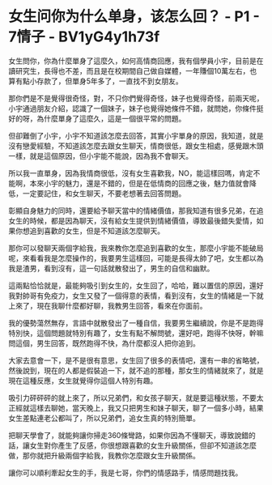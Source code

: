 # 女生问你为什么单身，该怎么回？ - P1 - 7情子 - BV1yG4y1h73f

女生問你，你為什麼單身了這麼久，如何高情商回應，我有個學員小宇，目前是在讀研究生，長得也不差，而且是在校期間自己做自媒體，一年賺個10萬左右，也算有點小存款了，但單身5年多了，一直找不到女朋友。

那你們是不是覺得很奇怪，對，不只你們覺得奇怪，妹子也覺得奇怪，前兩天呢，小宇通過朋友介紹，認識了一個妹子，妹子也覺得她條件不錯，就問她，你條件挺好的呀，為什麼單身了這麼久，這是一個很平常的問題。

但卻難倒了小宇，小宇不知道該怎麼去回答，其實小宇單身的原因，我知道，就是沒有戀愛經驗，不知道該怎麼去跟女生聊天，情商很低，跟女生相處，感覺跟木頭一樣，就是這個原因，但小宇能不能說，因為我不會聊天。

所以我一直單身，因為我情商很低，沒有女生喜歡我，NO，能這樣回嗎，肯定不能啊，本來小宇的魅力，還是不錯的，但是在低情商的回應之後，魅力值就會降低，一定要記住，和女生聊天，不要老想著去回答問題。

彰顯自身魅力的同時，還要給予聊天當中的情緒價值，那我知道有很多兄弟，在追女生的時候，都是因為聊天，沒有給女生提供到情緒價值，導致最後錯失愛情，如果你想追到喜歡的女生，但是不知道該怎麼聊天。

那你可以發聊天兩個字給我，我來教你怎麼追到喜歡的女生，那麼小宇能不能破局呢，來看看我是怎麼操作的，我要男生這樣回，可能是長得太帥了吧，女生都以為我是渣男，看到沒有，這一句話就散發出了，男生的自信和幽默。

這兩點恰恰就是，最能夠吸引到女生的，女生回了，哈哈，難以置信的原因，還好我對帥哥有免疫力，女生又發了一個得意的表情，看到沒有，女生的情緒是一下就上來了，現在我聊什麼都好聊，我教男生回答，看來在你面前。

我的優勢蕩然無存，言語中就散發出了一種自信，我要男生繼續說，你是不是跑得特別快，這個問題就特別有趣了，女生有點不解問號，還好吧，跑得不快呀，幹嘛問這個，男生回答，既然跑得不快，為什麼都沒人把你追到。

大家去意會一下，是不是很有意思，女生回了很多的表情吧，還有一串的省略號，然後說到，現在的人都是假裝追一下，就不追的那種，那女生的情緒就來了，就是現在這種反應，女生就覺得你這個人特別有趣。

吸引力砰砰砰的就上來了，所以兄弟們，和女孩子聊天，就是要這種狀態，不要太正經就這樣去聊她，當天晚上，我又只把男生和妹子聊天，聊了一個多小時，結果女生差點連老公都叫了，所以兄弟們，追女生真的特別簡單。

把聊天學會了，就能夠讓你掃走360條彎路，如果你因為不懂聊天，導致說錯的話，讓女生對你產生了反感，你很想跟喜歡的女生升級關係，但卻不知道該怎麼做，那你就把升級兩個字給我，我教你怎麼跟女生升級關係。

讓你可以順利牽起女生的手，我是七哥，你們的情感路手，情感問題找我。
